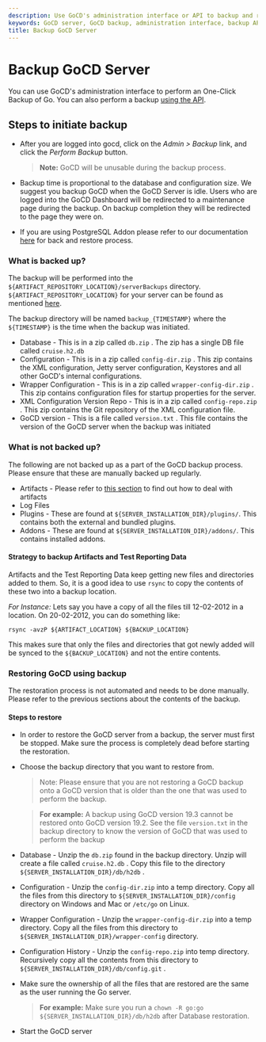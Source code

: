 ```yaml
---
description: Use GoCD's administration interface or API to backup and restore GoCD server
keywords: GoCD server, GoCD backup, administration interface, backup API
title: Backup GoCD Server
---
```


# Backup GoCD Server

You can use GoCD's administration interface to perform an One-Click Backup of Go. You can also perform a backup [using the API](https://api.gocd.org/#backups).

## Steps to initiate backup

- After you are logged into gocd, click on the _Admin > Backup_ link, and click the _Perform Backup_ button.

    > **Note:** GoCD will be unusable during the backup process.

- Backup time is proportional to the database and configuration size. We suggest you backup GoCD when the GoCD Server is idle. Users who are logged into the GoCD Dashboard will be redirected to a maintenance page during the backup. On backup completion they will be redirected to the page they were on.
- If you are using PostgreSQL Addon please refer to our documentation [here](https://extensions-docs.gocd.org/postgresql/current/backup-restore-database) for back and restore process.

### What is backed up?

The backup will be performed into the `${ARTIFACT_REPOSITORY_LOCATION}/serverBackups` directory. `${ARTIFACT_REPOSITORY_LOCATION}` for your server can be found as mentioned [here](../installation/configuring_server_details.html#artifact-repository-configuration).

The backup directory will be named `backup_{TIMESTAMP}` where the `${TIMESTAMP}` is the time when the backup was initiated.

- Database - This is in a zip called `db.zip` . The zip has a single DB file called `cruise.h2.db`
- Configuration - This is in a zip called `config-dir.zip` . This zip contains the XML configuration, Jetty server configuration, Keystores and all other GoCD's internal configurations.
- Wrapper Configuration - This is in a zip called `wrapper-config-dir.zip` . This zip contains configuration files for startup properties for the server.
- XML Configuration Version Repo - This is in a zip called `config-repo.zip` . This zip contains the Git repository of the XML configuration file.
- GoCD version - This is a file called `version.txt` . This file contains the version of the GoCD server when the backup was initiated

### What is not backed up?

The following are not backed up as a part of the GoCD backup process. Please ensure that these are manually backed up regularly.

- Artifacts - Please refer to [this section](../faq/admin_out_of_disk_space.html#move-the-artifact-repository-to-a-new-larger-drive) to find out how to deal with artifacts
- Log Files
- Plugins - These are found at `${SERVER_INSTALLATION_DIR}/plugins/`. This contains both the external and bundled plugins.
- Addons - These are found at `${SERVER_INSTALLATION_DIR}/addons/`. This contains installed addons.

#### Strategy to backup Artifacts and Test Reporting Data

Artifacts and the Test Reporting Data keep getting new files and directories added to them. So, it is a good idea to use `rsync` to copy the contents of these two into a backup location.

*For Instance:* Lets say you have a copy of all the files till 12-02-2012 in a location. On 20-02-2012, you can do something like:

```shell
rsync -avzP ${ARTIFACT_LOCATION} ${BACKUP_LOCATION}
```

This makes sure that only the files and directories that got newly added will be synced to the `${BACKUP_LOCATION}` and not the entire contents.

### Restoring GoCD using backup

The restoration process is not automated and needs to be done manually. Please refer to the previous sections about the contents of the backup.

#### Steps to restore

- In order to restore the GoCD server from a backup, the server must first be stopped. Make sure the process is completely dead before starting the restoration.
- Choose the backup directory that you want to restore from.

    > Note: Please ensure that you are not restoring a GoCD backup onto a GoCD version that is older than the one that was used to perform the backup.

    > **For example:** A backup using GoCD version 19.3 cannot be restored onto GoCD version 19.2. See the file `version.txt` in the backup directory to know the version of GoCD that was used to perform the backup

- Database - Unzip the `db.zip` found in the backup directory. Unzip will create a file called `cruise.h2.db` . Copy this file to the directory `${SERVER_INSTALLATION_DIR}/db/h2db` .
- Configuration - Unzip the `config-dir.zip` into a temp directory. Copy all the files from this directory to `${SERVER_INSTALLATION_DIR}/config` directory on Windows and Mac or `/etc/go` on Linux.
- Wrapper Configuration - Unzip the `wrapper-config-dir.zip` into a temp directory. Copy all the files from this directory to `${SERVER_INSTALLATION_DIR}/wrapper-config` directory.
- Configuration History - Unzip the `config-repo.zip` into temp directory. Recursively copy all the contents from this directory to `${SERVER_INSTALLATION_DIR}/db/config.git` .
- Make sure the ownership of all the files that are restored are the same as the user running the Go server.

    > **For example:** Make sure you run a `chown -R go:go ${SERVER_INSTALLATION_DIR}/db/h2db` after Database restoration.

- Start the GoCD server
